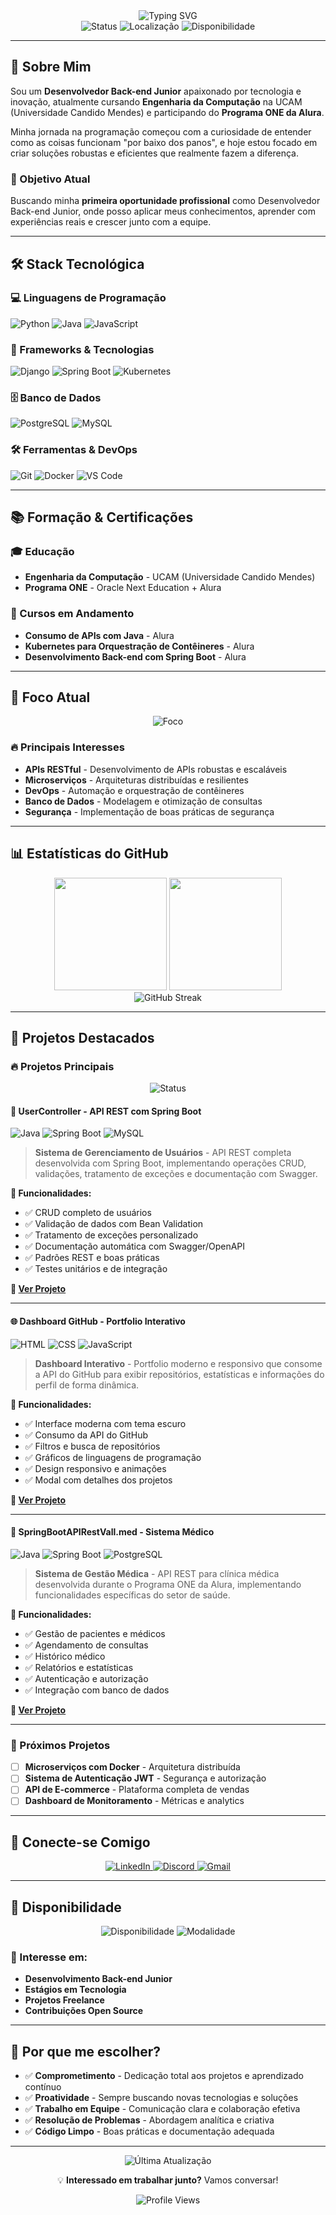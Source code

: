 <div align="center">
  <img src="https://readme-typing-svg.herokuapp.com?font=Fira+Code&weight=500&size=28&pause=1000&color=00D4FF&center=true&vCenter=true&width=435&lines=Ol%C3%A1%2C+eu+sou+o+Jorge+Filipi!;Desenvolvedor+Back-end+Junior;Em+busca+da+primeira+oportunidade!" alt="Typing SVG" />
</div>

<div align="center">
  <img src="https://img.shields.io/badge/Status-Em%20Busca%20de%20Oportunidades-00D4FF?style=for-the-badge&logo=github" alt="Status" />
  <img src="https://img.shields.io/badge/Localização-Rio%20de%20Janeiro%2C%20RJ-00D4FF?style=for-the-badge&logo=location" alt="Localização" />
  <img src="https://img.shields.io/badge/Disponível%20para-Freelance%20%7C%20CLT-00D4FF?style=for-the-badge&logo=linkedin" alt="Disponibilidade" />
</div>

---

## 🚀 Sobre Mim

Sou um **Desenvolvedor Back-end Junior** apaixonado por tecnologia e inovação, atualmente cursando **Engenharia da Computação** na UCAM (Universidade Candido Mendes) e participando do **Programa ONE da Alura**. 

Minha jornada na programação começou com a curiosidade de entender como as coisas funcionam "por baixo dos panos", e hoje estou focado em criar soluções robustas e eficientes que realmente fazem a diferença.

### 🎯 Objetivo Atual
Buscando minha **primeira oportunidade profissional** como Desenvolvedor Back-end Junior, onde posso aplicar meus conhecimentos, aprender com experiências reais e crescer junto com a equipe.

---

## 🛠️ Stack Tecnológica

### 💻 Linguagens de Programação
![Python](https://img.shields.io/badge/Python-3776AB?style=for-the-badge&logo=python&logoColor=white)
![Java](https://img.shields.io/badge/Java-ED8B00?style=for-the-badge&logo=openjdk&logoColor=white)
![JavaScript](https://img.shields.io/badge/JavaScript-F7DF1E?style=for-the-badge&logo=javascript&logoColor=black)

### 🔧 Frameworks & Tecnologias
![Django](https://img.shields.io/badge/Django-092E20?style=for-the-badge&logo=django&logoColor=white)
![Spring Boot](https://img.shields.io/badge/Spring_Boot-6DB33F?style=for-the-badge&logo=spring-boot&logoColor=white)
![Kubernetes](https://img.shields.io/badge/Kubernetes-326CE5?style=for-the-badge&logo=kubernetes&logoColor=white)

### 🗄️ Banco de Dados
![PostgreSQL](https://img.shields.io/badge/PostgreSQL-316192?style=for-the-badge&logo=postgresql&logoColor=white)
![MySQL](https://img.shields.io/badge/MySQL-00000F?style=for-the-badge&logo=mysql&logoColor=white)

### 🛠️ Ferramentas & DevOps
![Git](https://img.shields.io/badge/Git-F05032?style=for-the-badge&logo=git&logoColor=white)
![Docker](https://img.shields.io/badge/Docker-2496ED?style=for-the-badge&logo=docker&logoColor=white)
![VS Code](https://img.shields.io/badge/VS_Code-007ACC?style=for-the-badge&logo=visual-studio-code&logoColor=white)

---

## 📚 Formação & Certificações

### 🎓 Educação
- **Engenharia da Computação** - UCAM (Universidade Candido Mendes)
- **Programa ONE** - Oracle Next Education + Alura

### 📖 Cursos em Andamento
- **Consumo de APIs com Java** - Alura
- **Kubernetes para Orquestração de Contêineres** - Alura
- **Desenvolvimento Back-end com Spring Boot** - Alura

---

## 🎯 Foco Atual

<div align="center">
  <img src="https://img.shields.io/badge/Foco-Back--end%20Development-00D4FF?style=for-the-badge&logo=code" alt="Foco" />
</div>

### 🔥 Principais Interesses
- **APIs RESTful** - Desenvolvimento de APIs robustas e escaláveis
- **Microserviços** - Arquiteturas distribuídas e resilientes
- **DevOps** - Automação e orquestração de contêineres
- **Banco de Dados** - Modelagem e otimização de consultas
- **Segurança** - Implementação de boas práticas de segurança

---

## 📊 Estatísticas do GitHub

<div align="center">
  <img height="180em" src="https://github-readme-stats.vercel.app/api?username=jorgefilipi&show_icons=true&theme=dracula&include_all_commits=true&count_private=true&locale=pt-br&custom_title=Estatísticas%20do%20GitHub"/>
  <img height="180em" src="https://github-readme-stats.vercel.app/api/top-langs/?username=jorgefilipi&layout=compact&langs_count=7&theme=dracula&locale=pt-br&custom_title=Linguagens%20Mais%20Usadas"/>
</div>

<div align="center">
  <img src="https://github-readme-streak-stats.herokuapp.com/?user=jorgefilipi&theme=dracula&locale=pt-br" alt="GitHub Streak" />
</div>

---

## 🚀 Projetos Destacados

### 🔥 Projetos Principais

<div align="center">
  <img src="https://img.shields.io/badge/Status-Ativo-00D4FF?style=for-the-badge&logo=github" alt="Status" />
</div>

#### 📱 **UserController - API REST com Spring Boot**
![Java](https://img.shields.io/badge/Java-ED8B00?style=for-the-badge&logo=openjdk&logoColor=white)
![Spring Boot](https://img.shields.io/badge/Spring_Boot-6DB33F?style=for-the-badge&logo=spring-boot&logoColor=white)
![MySQL](https://img.shields.io/badge/MySQL-00000F?style=for-the-badge&logo=mysql&logoColor=white)

> **Sistema de Gerenciamento de Usuários** - API REST completa desenvolvida com Spring Boot, implementando operações CRUD, validações, tratamento de exceções e documentação com Swagger.

**🔧 Funcionalidades:**
- ✅ CRUD completo de usuários
- ✅ Validação de dados com Bean Validation
- ✅ Tratamento de exceções personalizado
- ✅ Documentação automática com Swagger/OpenAPI
- ✅ Padrões REST e boas práticas
- ✅ Testes unitários e de integração

**📁 [Ver Projeto](https://github.com/JorgeFilipi/UserController)**

---

#### 🌐 **Dashboard GitHub - Portfolio Interativo**
![HTML](https://img.shields.io/badge/HTML-E34F26?style=for-the-badge&logo=html5&logoColor=white)
![CSS](https://img.shields.io/badge/CSS-1572B6?style=for-the-badge&logo=css3&logoColor=white)
![JavaScript](https://img.shields.io/badge/JavaScript-F7DF1E?style=for-the-badge&logo=javascript&logoColor=black)

> **Dashboard Interativo** - Portfolio moderno e responsivo que consome a API do GitHub para exibir repositórios, estatísticas e informações do perfil de forma dinâmica.

**🔧 Funcionalidades:**
- ✅ Interface moderna com tema escuro
- ✅ Consumo da API do GitHub
- ✅ Filtros e busca de repositórios
- ✅ Gráficos de linguagens de programação
- ✅ Design responsivo e animações
- ✅ Modal com detalhes dos projetos

**📁 [Ver Projeto](https://github.com/JorgeFilipi/JorgeFilipi)**

---

#### 🏥 **SpringBootAPIRestVall.med - Sistema Médico**
![Java](https://img.shields.io/badge/Java-ED8B00?style=for-the-badge&logo=openjdk&logoColor=white)
![Spring Boot](https://img.shields.io/badge/Spring_Boot-6DB33F?style=for-the-badge&logo=spring-boot&logoColor=white)
![PostgreSQL](https://img.shields.io/badge/PostgreSQL-316192?style=for-the-badge&logo=postgresql&logoColor=white)

> **Sistema de Gestão Médica** - API REST para clínica médica desenvolvida durante o Programa ONE da Alura, implementando funcionalidades específicas do setor de saúde.

**🔧 Funcionalidades:**
- ✅ Gestão de pacientes e médicos
- ✅ Agendamento de consultas
- ✅ Histórico médico
- ✅ Relatórios e estatísticas
- ✅ Autenticação e autorização
- ✅ Integração com banco de dados

**📁 [Ver Projeto](https://github.com/JorgeFilipi/SpringBootAPIRestVall.med)**

---

### 🎯 Próximos Projetos
- [ ] **Microserviços com Docker** - Arquitetura distribuída
- [ ] **Sistema de Autenticação JWT** - Segurança e autorização
- [ ] **API de E-commerce** - Plataforma completa de vendas
- [ ] **Dashboard de Monitoramento** - Métricas e analytics

---

## 🤝 Conecte-se Comigo

<div align="center">
  <a href="https://linkedin.com/in/jfdias" target="_blank">
    <img src="https://img.shields.io/badge/LinkedIn-0077B5?style=for-the-badge&logo=linkedin&logoColor=white" alt="LinkedIn" />
  </a>
  <a href="https://discord.gg/jorgefelipe1986" target="_blank">
    <img src="https://img.shields.io/badge/Discord-7289DA?style=for-the-badge&logo=discord&logoColor=white" alt="Discord" />
  </a>
  <a href="mailto:jorgefelipe1986@gmail.com">
    <img src="https://img.shields.io/badge/Gmail-D14836?style=for-the-badge&logo=gmail&logoColor=white" alt="Gmail" />
  </a>
</div>

---

## 💼 Disponibilidade

<div align="center">
  <img src="https://img.shields.io/badge/Disponível%20para-Oportunidades%20Remotas-00D4FF?style=for-the-badge&logo=remote" alt="Disponibilidade" />
  <img src="https://img.shields.io/badge/Modalidade-Híbrido%20%7C%20Remoto-00D4FF?style=for-the-badge&logo=office" alt="Modalidade" />
</div>

### 🎯 Interesse em:
- **Desenvolvimento Back-end Junior**
- **Estágios em Tecnologia**
- **Projetos Freelance**
- **Contribuições Open Source**

---

## 🌟 Por que me escolher?

- ✅ **Comprometimento** - Dedicação total aos projetos e aprendizado contínuo
- ✅ **Proatividade** - Sempre buscando novas tecnologias e soluções
- ✅ **Trabalho em Equipe** - Comunicação clara e colaboração efetiva
- ✅ **Resolução de Problemas** - Abordagem analítica e criativa
- ✅ **Código Limpo** - Boas práticas e documentação adequada

---

<div align="center">
  <img src="https://img.shields.io/badge/Última%20Atualização-Dezembro%202024-00D4FF?style=for-the-badge&logo=calendar" alt="Última Atualização" />
  
  <p>💡 <strong>Interessado em trabalhar junto?</strong> Vamos conversar!</p>
  
  <img src="https://komarev.com/ghpvc/?username=jorgefilipi&style=for-the-badge&color=00D4FF" alt="Profile Views" />
</div>
